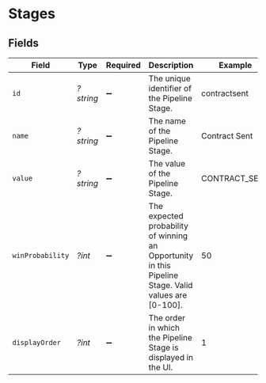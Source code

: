 # Stages


## Fields

| Field                                                                                                | Type                                                                                                 | Required                                                                                             | Description                                                                                          | Example                                                                                              |
| ---------------------------------------------------------------------------------------------------- | ---------------------------------------------------------------------------------------------------- | ---------------------------------------------------------------------------------------------------- | ---------------------------------------------------------------------------------------------------- | ---------------------------------------------------------------------------------------------------- |
| `id`                                                                                                 | *?string*                                                                                            | :heavy_minus_sign:                                                                                   | The unique identifier of the Pipeline Stage.                                                         | contractsent                                                                                         |
| `name`                                                                                               | *?string*                                                                                            | :heavy_minus_sign:                                                                                   | The name of the Pipeline Stage.                                                                      | Contract Sent                                                                                        |
| `value`                                                                                              | *?string*                                                                                            | :heavy_minus_sign:                                                                                   | The value of the Pipeline Stage.                                                                     | CONTRACT_SENT                                                                                        |
| `winProbability`                                                                                     | *?int*                                                                                               | :heavy_minus_sign:                                                                                   | The expected probability of winning an Opportunity in this Pipeline Stage. Valid values are [0-100]. | 50                                                                                                   |
| `displayOrder`                                                                                       | *?int*                                                                                               | :heavy_minus_sign:                                                                                   | The order in which the Pipeline Stage is displayed in the UI.                                        | 1                                                                                                    |